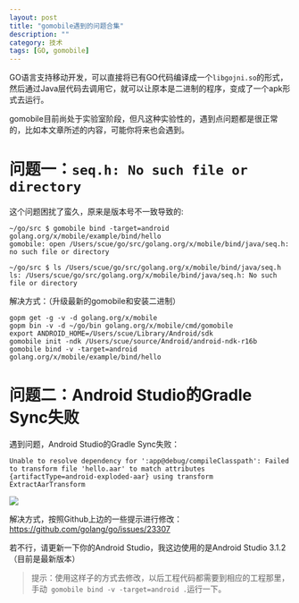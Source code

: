 ```yaml
---
layout: post
title: "gomobile遇到的问题合集"
description: ""
category: 技术
tags: [GO, gomobile]
---
```


GO语言支持移动开发，可以直接将已有GO代码编译成一个`libgojni.so`的形式，然后通过Java层代码去调用它，就可以让原本是二进制的程序，变成了一个apk形式去运行。

gomobile目前尚处于实验室阶段，但凡这种实验性的，遇到点问题都是很正常的，比如本文章所述的内容，可能你将来也会遇到。

<!-- more -->

# 问题一：`seq.h: No such file or directory`

这个问题困扰了蛮久，原来是版本号不一致导致的:
```
~/go/src $ gomobile bind -target=android golang.org/x/mobile/example/bind/hello
gomobile: open /Users/scue/go/src/golang.org/x/mobile/bind/java/seq.h: no such file or directory

~/go/src $ ls /Users/scue/go/src/golang.org/x/mobile/bind/java/seq.h
ls: /Users/scue/go/src/golang.org/x/mobile/bind/java/seq.h: No such file or directory
```
解决方式：（升级最新的gomobile和安装二进制）
```
gopm get -g -v -d golang.org/x/mobile
gopm bin -v -d ~/go/bin golang.org/x/mobile/cmd/gomobile
export ANDROID_HOME=/Users/scue/Library/Android/sdk
gomobile init -ndk /Users/scue/source/Android/android-ndk-r16b
gomobile bind -v -target=android golang.org/x/mobile/example/bind/hello
```

# 问题二：Android Studio的Gradle Sync失败

遇到问题，Android Studio的Gradle Sync失败：

```
Unable to resolve dependency for ':app@debug/compileClasspath': Failed to transform file 'hello.aar' to match attributes {artifactType=android-exploded-aar} using transform ExtractAarTransform
```

![](https://ws1.sinaimg.cn/large/6e22ca27gy1fry8nwjxrmj20u006ojsu)

解决方式，按照Github上边的一些提示进行修改：https://github.com/golang/go/issues/23307

若不行，请更新一下你的Android Studio，我这边使用的是Android Studio 3.1.2（目前是最新版本）

> 提示：使用这样子的方式去修改，以后工程代码都需要到相应的工程那里，手动` gomobile bind -v -target=android .`运行一下。



